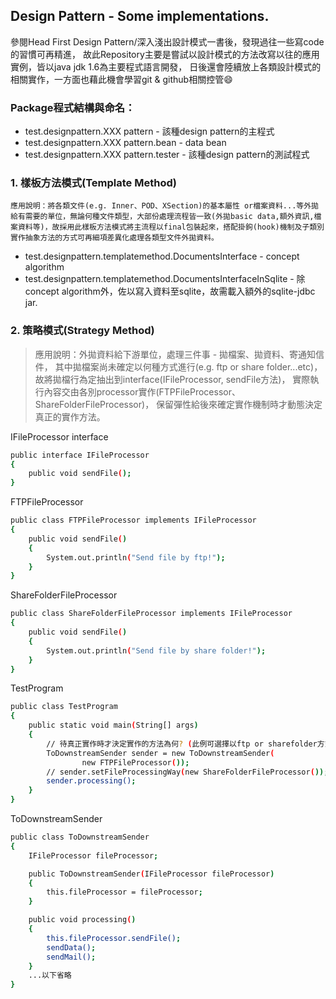 ## Design Pattern - Some implementations.
參閱Head First Design Pattern/深入淺出設計模式一書後，發現過往一些寫code的習慣可再精進，
故此Repository主要是嘗試以設計模式的方法改寫以往的應用實例，皆以java jdk 1.6為主要程式語言開發，
日後還會陸續放上各類設計模式的相關實作，一方面也藉此機會學習git & github相關控管:smile:

### Package程式結構與命名：
 - test.designpattern.XXX pattern - 該種design pattern的主程式
 - test.designpattern.XXX pattern.bean - data bean
 - test.designpattern.XXX pattern.tester - 該種design pattern的測試程式

### 1. 樣板方法模式(Template Method)
 	應用說明：將各類文件(e.g. Inner、POD、XSection)的基本屬性 or檔案資料...等外拋給有需要的單位，無論何種文件類型，大部份處理流程皆一致(外拋basic data,額外資訊,檔案資料等)，故採用此樣板方法模式將主流程以final包裝起來，搭配掛鉤(hook)機制及子類別實作抽象方法的方式可再細項差異化處理各類型文件外拋資料。
 
 * test.designpattern.templatemethod.DocumentsInterface - concept algorithm
 * test.designpattern.templatemethod.DocumentsInterfaceInSqlite - 除concept algorithm外，佐以寫入資料至sqlite，故需載入額外的sqlite-jdbc jar.
 
### 2. 策略模式(Strategy Method)
> 應用說明：外拋資料給下游單位，處理三件事 - 拋檔案、拋資料、寄通知信件，
> 其中拋檔案尚未確定以何種方式進行(e.g. ftp or share folder...etc)，
> 故將拋檔行為定抽出到interface(IFileProcessor, sendFile方法)，
> 實際執行內容交由各別processor實作(FTPFileProcessor、ShareFolderFileProcessor)，
> 保留彈性給後來確定實作機制時才動態決定真正的實作方法。

IFileProcessor interface
```sh
public interface IFileProcessor
{
	public void sendFile();
}
```

FTPFileProcessor

```sh
public class FTPFileProcessor implements IFileProcessor
{
	public void sendFile()
	{
		System.out.println("Send file by ftp!");
	}
}
```

ShareFolderFileProcessor

```sh
public class ShareFolderFileProcessor implements IFileProcessor
{
	public void sendFile()
	{
		System.out.println("Send file by share folder!");
	}
}
```

TestProgram

```sh
public class TestProgram
{
	public static void main(String[] args)
	{
		// 待真正實作時才決定實作的方法為何? (此例可選擇以ftp or sharefolder方式, 拋資料給下游系統)
		ToDownstreamSender sender = new ToDownstreamSender(
				new FTPFileProcessor());
		// sender.setFileProcessingWay(new ShareFolderFileProcessor());
		sender.processing();
	}
}
```

ToDownstreamSender

```sh
public class ToDownstreamSender
{
	IFileProcessor fileProcessor;

	public ToDownstreamSender(IFileProcessor fileProcessor)
	{
		this.fileProcessor = fileProcessor;
	}

	public void processing()
	{
		this.fileProcessor.sendFile();
		sendData();
		sendMail();
	}
	...以下省略
}
```